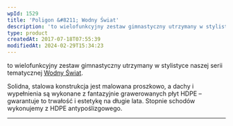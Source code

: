 ```yaml
---
wpId: 1529
title: 'Poligon &#8211; Wodny Świat'
description: 'to wielofunkcyjny zestaw gimnastyczny utrzymany w stylistyce naszej serii tematycznej Wodny Świat. Solidna, stalowa konstrukcja jest malowana proszkowo, a dachy i wypełnienia są wykonane z fantazyjnie grawerowanych płyt HDPE – gwarantuje to trwałość i estetykę na długie lata. Stopnie schodów wykonujemy z HDPE antypoślizgowego.'
type: product
createdAt: 2017-07-18T07:55:39
modifiedAt: 2024-02-29T15:34:23
---
```



to wielofunkcyjny zestaw gimnastyczny utrzymany w stylistyce naszej serii tematycznej [Wodny Świat](https://comes.pl/produkty/?pa_seria-tematyczna=wodny-swiat&swoof=1).

Solidna, stalowa konstrukcja jest malowana proszkowo, a dachy i wypełnienia są wykonane z fantazyjnie grawerowanych płyt HDPE – gwarantuje to trwałość i estetykę na długie lata. Stopnie schodów wykonujemy z HDPE antypoślizgowego.

* * *